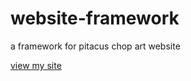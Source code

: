# website-framework
a framework for pitacus chop art website

[view my site](https://emiyaji.github.io/studentsite/website-framework/index.html)